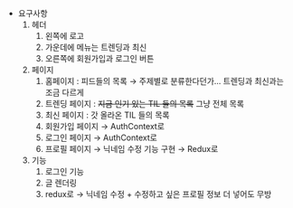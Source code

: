 - 요구사항
  1. 헤더
     1. 왼쪽에 로고
     2. 가운데에 메뉴는 트렌딩과 최신
     3. 오른쪽에 회원가입과 로그인 버튼
  2. 페이지
     1. 홈페이지 : 피드들의 목록 → 주제별로 분류한다던가… 트렌딩과 최신과는 조금 다르게
     2. 트렌딩 페이지 : ~~지금 인기 있는 TIL 들의 목록~~ 그냥 전체 목록
     3. 최신 페이지 : 갓 올라온 TIL 들의 목록
     4. 회원가입 페이지 → AuthContext로
     5. 로그인 페이지 → AuthContext로
     6. 프로필 페이지 → 닉네임 수정 기능 구현 → Redux로
  3. 기능
     1. 로그인 기능
     2. 글 렌더링
     3. redux로 → 닉네임 수정 + 수정하고 싶은 프로필 정보 더 넣어도 무방
